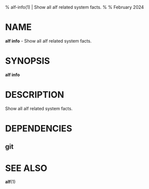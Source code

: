 % alf-info(1) | Show all alf related system facts.
% 
% February 2024

NAME
==================================================

**alf info** - Show all alf related system facts.

SYNOPSIS
==================================================

**alf info**

DESCRIPTION
==================================================

Show all alf related system facts.


DEPENDENCIES
==================================================

git
--------------------------------------------------


SEE ALSO
==================================================

**alf**(1)


